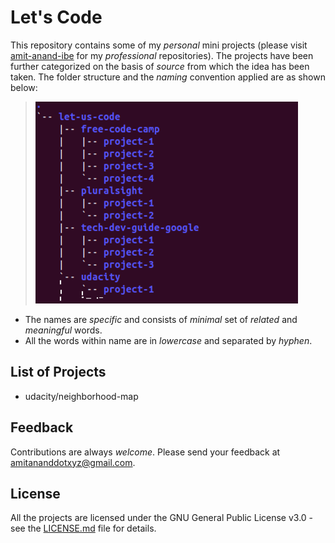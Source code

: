 # Let's Code
This repository contains some of my *personal* mini projects (please visit [amit-anand-ibe](https://github.com/amit-anand-ibe) for my *professional* repositories). The projects have been further categorized on the basis of *source* from which the idea has been taken. The folder structure and the *naming* convention applied are as shown below: 
> ![source-name/project-name](folder-structure.png)
- The names are *specific* and consists of *minimal* set of *related* and *meaningful* words.  
- All the words within name are in *lowercase* and separated by *hyphen*.

## List of Projects
- udacity/neighborhood-map

## Feedback
Contributions are always *welcome*. Please send your feedback at <amitananddotxyz@gmail.com>.

## License
All the projects are licensed under the GNU General Public License v3.0 - see the [LICENSE.md](LICENSE.md) file for details.
